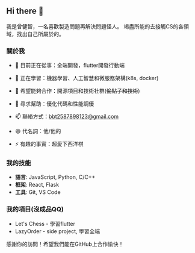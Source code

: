 ## Hi there 👋

我是曾健智，一名喜歡製造問題再解決問題怪人。
竭盡所能的去接觸CS的各領域，找出自己所屬於的。
### 關於我
- 🔭 目前正在從事：全端開發，flutter開發行動端
- 🌱 正在學習：機器學習、人工智慧和微服務架構(k8s, docker)
- 👯 希望能夠合作：開源項目和技術社群(~~偷點子和技術~~)
- 🤔 尋求幫助：優化代碼和性能調優

- 📫 聯絡方式：[bbt2587898123@gmail.com](mailto:bbt2587898123@gmail.com)
- 😄 代名詞：他/他的
- ⚡ 有趣的事實：超愛下西洋棋

### 我的技能
- **語言**: JavaScript, Python, C/C++
- **框架**: React, Flask
- **工具**: Git, VS Code

### 我的項目(沒成品QQ)
- Let's Chess - 學習flutter
- LazyOrder - side project, 學習全端

感謝你的訪問！希望我們能在GitHub上合作愉快！
